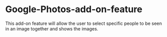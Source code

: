 # Google-Photos-add-on-feature
This add-on feature will allow the user to select specific people to be seen in an image together and shows the images.

